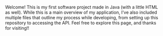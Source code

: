 Welcome! This is my first software project made in Java (with a little HTML as well). While this is a main overview of my application, 
I've also included multiple files that outline my process while developing, from setting up this repository to accessing the API. Feel free to
explore this page, and thanks for visiting!!
